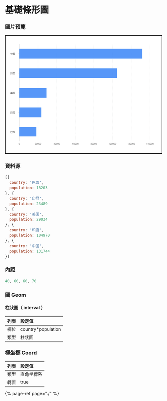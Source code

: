 # 基礎條形圖

### 圖片預覽

![&#x25B2;  &#x57FA;&#x790E;&#x689D;&#x5F62;&#x5716;](../../.gitbook/assets/ji-chu-tiao-xing-tu.png)

### 資料源

```javascript
[{
  country: '巴西',
  population: 18203
}, {
  country: '印尼',
  population: 23489
}, {
  country: '美国',
  population: 29034
}, {
  country: '印度',
  population: 104970
}, {
  country: '中国',
  population: 131744
}]
```



### 內距

```javascript
40, 60, 60, 70
```



### 圖 Geom

#### 柱狀圖（ interval ）

| 列表 | 設定值 |
| :--- | :--- |
| 欄位 | country\*population |
| 類型 | 柱狀圖 |



### 極坐標 Coord

| 列表 | 設定值 |
| :--- | :--- |
| 類型 | 直角坐標系 |
| 轉置 | true |



{% page-ref page="./" %}

